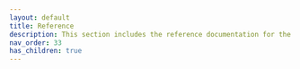```yaml
---
layout: default
title: Reference
description: This section includes the reference documentation for the lakeFS platform's various APIs, CLIs, and file formats.
nav_order: 33
has_children: true
---
```

